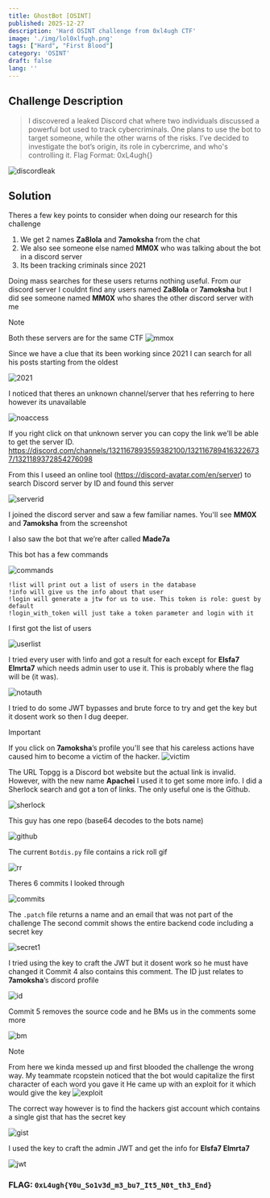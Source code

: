 ```yaml
---
title: GhostBot [OSINT]
published: 2025-12-27
description: 'Hard OSINT challenge from 0xl4ugh CTF'
image: './img/lol0xlfugh.png'
tags: ["Hard", "First Blood"]
category: 'OSINT'
draft: false 
lang: ''
---
```


## Challenge Description

> I discovered a leaked Discord chat where two individuals discussed a powerful bot used to track cybercriminals. One plans to use the bot to target someone, while the other warns of the risks. I’ve decided to investigate the bot’s origin, its role in cybercrime, and who's controlling it. Flag Format: 0xL4ugh{}

![discordleak](./img/discordleak.png "discordleak")

## Solution

Theres a few key points to consider when doing our research for this challenge
1. We get 2 names **Za8lola** and **7amoksha** from the chat
2. We also see someone else named **MM0X** who was talking about the bot in a discord server
3. Its been tracking criminals since 2021

Doing mass searches for these users returns nothing useful.
From our discord server I couldnt find any users named **Za8lola** or **7amoksha** but I did see someone named **MM0X** who shares the other discord server with me 

> [!NOTE]
> Both these servers are for the same CTF
![mmox](./img/mmox.png "mmox")

Since we have a clue that its been working since 2021 I can search for all his posts starting from the oldest

![2021](./img/2021.png "2021")

I noticed that theres an unknown channel/server that hes referring to here however its unavailable

![noaccess](./img/noaccess.png "noaccess")

If you right click on that unknown server you can copy the link we’ll be able to get the server ID. https://discord.com/channels/1321167893559382100/1321167894163226737/1321189372854276098

From this I useed an online tool (https://discord-avatar.com/en/server) to search Discord server by ID and found this server 

![serverid](./img/serverid.png "serverid")

I joined the discord server and saw a few familiar names. You'll see **MM0X** and **7amoksha** from the screenshot

I also saw the bot that we’re after called **Made7a**

This bot has a few commands

![commands](./img/commands.png "commands")

```
!list will print out a list of users in the database
!info will give us the info about that user
!login will generate a jtw for us to use. This token is role: guest by default
!login_with_token will just take a token parameter and login with it
```

I first got the list of users 

![userlist](./img/userlist.png "userlist")

I tried every user with !info and got a result for each except for **Elsfa7 Elmrta7** which needs admin user to use it. This is probably where the flag will be (it was).

![notauth](./img/notauth.png "notauth")

I tried to do some JWT bypasses and brute force to try and get the key but it dosent work so then I dug deeper.

> [!IMPORTANT]
> If you click on **7amoksha**’s profile you'll see that his careless actions have caused him to become a victim of the hacker.
![victim](./img/victim.png "victim")

The URL Topgg is a Discord bot website but the actual link is invalid. However, with the new name **Apachei** I used it to get some more info.
I did a Sherlock search and got a ton of links. The only useful one is the Github.

![sherlock](./img/sherlock.png "sherlock")

This guy has one repo (base64 decodes to the bots name)

![github](./img/github.png "github")

The current <code>Botdis.py</code> file contains a rick roll gif

![rr](./img/rr.png "rr")

Theres 6 commits I looked through 

![commits](./img/commits.png "commits")

The <code>.patch</code> file returns a name and an email that was not part of the challenge
The second commit shows the entire backend code including a secret key

![secret1](./img/secret1.png "secret1")

I tried using the key to craft the JWT but it dosent work so he must have changed it
Commit 4 also contains this comment. The ID just relates to **7amoksha**’s discord profile

![id](./img/id.png "id")

Commit 5 removes the source code and he BMs us in the comments some more

![bm](./img/bm.png "bm")

> [!NOTE]
> From here we kinda messed up and first blooded the challenge the wrong way. My teammate rcopstein noticed that the bot would capitalize the first character of each word you gave it
He came up with an exploit for it which would give the key
![exploit](./img/exploit.png "exploit")

The correct way however is to find the hackers gist account which contains a single gist that has the secret key

![gist](./img/gist.png "gist")

I used the key to craft the admin JWT and get the info for **Elsfa7 Elmrta7**

![jwt](./img/jwt.png "jwt")

### FLAG: ``0xL4ugh{Y0u_So1v3d_m3_bu7_It5_N0t_th3_End}``